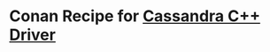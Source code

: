 Conan Recipe for [Cassandra C++ Driver](https://github.com/datastax/cpp-driver)
===============================================================================